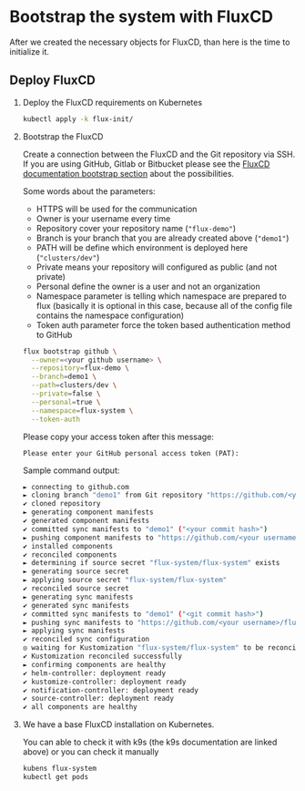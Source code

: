 # Bootstrap the system with FluxCD

After we created the necessary objects for FluxCD, than here is the time to initialize it.

## Deploy FluxCD

1. Deploy the FluxCD requirements on Kubernetes

    ```bash
    kubectl apply -k flux-init/
    ```

2. Bootstrap the FluxCD

    Create a connection between the FluxCD and the Git repository via SSH. If you are using GitHub, Gitlab or Bitbucket please see the [FluxCD documentation bootstrap section](https://fluxcd.io/docs/cmd/flux\_bootstrap/) about the possibilities.

    Some words about the parameters:

    * HTTPS will be used for the communication
    * Owner is your username every time
    * Repository cover your repository name (`"flux-demo"`)
    * Branch is your branch that you are already created above (`"demo1"`)
    * PATH will be define which environment is deployed here (`"clusters/dev"`)
    * Private means your repository will configured as public (and not private)
    * Personal define the owner is a user and not an organization
    * Namespace parameter is telling which namespace are prepared to flux (basically it is optional in this case, because all of the config file contains the namespace configuration)
    * Token auth parameter force the token based authentication method to GitHub

    ```bash
    flux bootstrap github \
      --owner=<your github username> \
      --repository=flux-demo \
      --branch=demo1 \
      --path=clusters/dev \
      --private=false \
      --personal=true \
      --namespace=flux-system \
      --token-auth
    ```

    Please copy your access token after this message:

    `Please enter your GitHub personal access token (PAT):`

    Sample command output:

    ```bash
    ► connecting to github.com
    ► cloning branch "demo1" from Git repository "https://github.com/<your username>/flux-demo.git"
    ✔ cloned repository
    ► generating component manifests
    ✔ generated component manifests
    ✔ committed sync manifests to "demo1" ("<your commit hash>")
    ► pushing component manifests to "https://github.com/<your username>/flux-demo.git"
    ✔ installed components
    ✔ reconciled components
    ► determining if source secret "flux-system/flux-system" exists
    ► generating source secret
    ► applying source secret "flux-system/flux-system"
    ✔ reconciled source secret
    ► generating sync manifests
    ✔ generated sync manifests
    ✔ committed sync manifests to "demo1" ("<git commit hash>")
    ► pushing sync manifests to "https://github.com/<your username>/flux-demo.git"
    ► applying sync manifests
    ✔ reconciled sync configuration
    ◎ waiting for Kustomization "flux-system/flux-system" to be reconciled
    ✔ Kustomization reconciled successfully
    ► confirming components are healthy
    ✔ helm-controller: deployment ready
    ✔ kustomize-controller: deployment ready
    ✔ notification-controller: deployment ready
    ✔ source-controller: deployment ready
    ✔ all components are healthy
    ```

3. We have a base FluxCD installation on Kubernetes.

    You can able to check it with k9s (the k9s documentation are linked above) or you can check it manually

    ```bash
    kubens flux-system
    kubectl get pods
    ```
